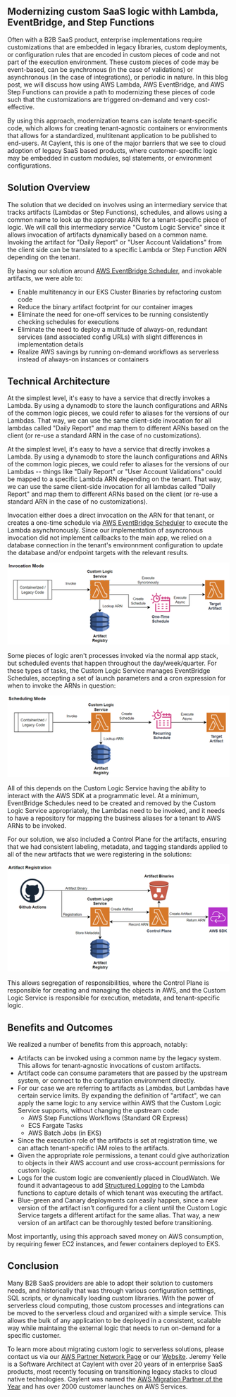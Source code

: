 ## Modernizing custom SaaS logic withh Lambda, EventBridge, and Step Functions 
Often with a B2B SaaS product, enterprise implementations require customizations that are embedded in legacy libraries, custom deployments, or configuration rules that are encoded in custom pieces of code and not part of the execution environment.  These custom pieces of code may be event-based, can be synchronous (in the case of validations) or asynchronous (in the case of integrations), or periodic in nature.  In this blog post, we will discuss how using AWS Lambda, AWS EventBridge, and AWS Step Functions can provide a path to modernizing these pieces of code such that the customizations are triggered on-demand and very cost-effective.  

By using this approach, modernization teams can isolate tenant-specific code, which allows for creating tenant-agnostic containers or environments that allows for a standardized, multitenant application to be published to end-users.  At Caylent, this is one of the major barriers that we see to cloud adoption of legacy SaaS based products, where customer-specific logic may be embedded in custom modules, sql statements, or environment configurations.  


## Solution Overview

The solution that we decided on involves using an intermediary service that tracks artifacts (Lambdas or Step Functions), schedules, and allows using a common name to look up the approprate ARN for a tenant-specific piece of logic.  We will call this intermediary service "Custom Logic Service" since it allows invocation of artifacts dynamically based on a common name.  Invoking the artifact for "Daily Report" or "User Account Validations" from the client side can be translated to a specific Lambda or Step Function ARN depending on the tenant.

By basing our solution around [AWS EventBridge Scheduler](https://aws.amazon.com/eventbridge/scheduler/), and invokable artifacts, we were able to:
- Enable multitenancy in our EKS Cluster Binaries by refactoring custom code
- Reduce the binary artifact footprint for our container images
- Eliminate the need for one-off services to be running consistently checking schedules for executions
- Eliminate the need to deploy a multitude of always-on, redundant services (and associated config URLs) with slight differences in implementation details
- Realize AWS savings by running on-demand workflows as serverless instead of always-on instances or containers


## Technical Architecture

At the simplest level, it's easy to have a service that directly invokes a Lambda.  By using a dynamodb to store the launch configurations and ARNs of the common logic pieces, we could refer to aliases for the versions of our Lambdas.  That way, we can use the same client-side invocation for all lambdas called "Daily Report" and map them to different ARNs based on the client (or re-use a standard ARN in the case of no customizations). 

At the simplest level, it's easy to have a service that directly invokes a Lambda.  By using a dynamodb to store the launch configurations and ARNs of the common logic pieces, we could refer to aliases for the versions of our Lambdas -- things like "Daily Report" or "User Account Validations" could be mapped to a specific Lambda ARN depending on the tenant.  That way, we can use the same client-side invocation for all lambdas called "Daily Report" and map them to different ARNs based on the client (or re-use a standard ARN in the case of no customizations).  

Invocation either does a direct invocation on the ARN for that tenant, or creates a one-time schedule via [AWS EventBridge Scheduler](https://aws.amazon.com/eventbridge/scheduler/) to execute the Lambda asynchronously.  Since our implementation of asyncronous invocation did not implement callbacks to the main app, we relied on a database connection in the tenant's environnment configuration to update the database and/or endpoint targets with the relevant results.  

![Invocation](./_CustomLogicImg/invocation.png)

Some pieces of logic aren't processes invoked via the normal app stack, but scheduled events that happen throughout the day/week/quarter.  For these types of tasks, the Custom Logic Service manages EventBridge Schedules, accepting a set of launch parameters and a cron expression for when to invoke the ARNs in question:  

![Scheduling](./_CustomLogicImg/scheduling.png)

All of this depends on the Custom Logic Service having the ability to interact with the AWS SDK at a programmatic level.  At a minimum, EventBridge Schedules need to be created and removed by the Custom Logic Service appropriately, the Lambdas need to be invoked, and it needs to have a repository for mapping the business aliases for a tenant to AWS ARNs to be invoked.

For our solution, we also included a Control Plane for the artifacts, ensuring that we had consistent labeling, metadata, and tagging standards applied to all of the new artifacts that we were registering in the solutions:

![Registration](./_CustomLogicImg/registration.png)

This allows segregation of responsibilities, where the Control Plane is responsible for creating and managing the objects in AWS, and the Custom Logic Service is responsible for execution, metadata, and tenant-specific logic.


## Benefits and Outcomes

We realized a number of benefits from this approach, notably:

- Artifacts can be invoked using a common name by the legacy system.  This allows for tenant-agnostic invocations of custom artifacts.
- Artifact code can consume parameters that are passed by the upstream system, or connect to the configuration environment directly.
- For our case we are referring to artifacts as Lambdas, but Lambdas have certain service limits.  By expanding the definition of "artifact", we can apply the same logic to any service within AWS that the Custom Logic Service supports, without changing the upstream code:
    - AWS Step Functions Workflows (Standard OR Express)
    - ECS Fargate Tasks
    - AWS Batch Jobs (in EKS)
- Since the execution role of the artifacts is set at registration time, we can attach tenant-specific IAM roles to the artifacts.
- Given the appropriate role permissions, a tenant could give authorization to objects in their AWS account and use cross-account permissions for custom logic.
- Logs for the custom logic are conveniently placed in CloudWatch.  We found it advantageous to add [Structured Logging](https://aws.amazon.com/blogs/developer/structured-logging-for-net-lambda/) to the Lambda functions to capture details of which tenant was executing the artifact. 
- Blue-green and Canary deployments can easily happen, since a new version of the artifact isn't configured for a client until the Custom Logic Service targets a different artifact for the same alias.  That way, a new version of an artifact can be thoroughly tested before transitioning.

Most importantly, using this approach saved money on AWS consumption, by requiring fewer EC2 instances, and fewer containers deployed to EKS.


## Conclusion

Many B2B SaaS providers are able to adopt their solution to customers needs, and historically that was through various configuration setttings, SQL scripts, or dynamically loading custom libraries.  With the power of serverless cloud computing, those custom processes and integrations can be moved to the serverless cloud and organized with a simple service.  This allows the bulk of any application to be deployed in a consistent, scalable way while maintaing the external logic that needs to run on-demand for a specific customer.

To learn more about migrating custom logic to serverless solutions, please contact us via our [AWS Partner Network Page](https://partners.amazonaws.com/partners/001E000001QMw8yIAD/Caylent) or our [Website](https://caylent.com/).  Jeremy Yelle is a Software Architect at Caylent with over 20 years of in enterprise SaaS products, most recently focusing on transitioning legacy stacks to cloud native technologies.  Caylent was named the [AWS Migration Partner of the Year](https://aws.amazon.com/blogs/apn/announcing-the-2024-geo-and-global-aws-partners-of-the-year/) and has over 2000 customer launches on AWS Services.

